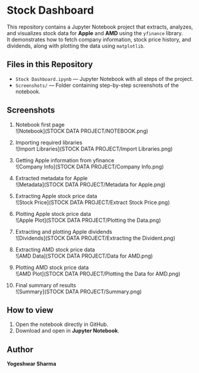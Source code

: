 # Stock Dashboard  

This repository contains a Jupyter Notebook project that extracts, analyzes, and visualizes stock data for **Apple** and **AMD** using the `yfinance` library.  
It demonstrates how to fetch company information, stock price history, and dividends, along with plotting the data using `matplotlib`.  


## Files in this Repository  

- `Stock Dashboard.ipynb` — Jupyter Notebook with all steps of the project.  
- `Screenshots/` — Folder containing step-by-step screenshots of the notebook.  


##  Screenshots  

1. Notebook first page  
   ![Notebook](STOCK DATA PROJECT/NOTEBOOK.png)  

2. Importing required libraries  
   ![Import Libraries](STOCK DATA PROJECT/Import Libraries.png)  

3. Getting Apple information from yfinance  
   ![Company Info](STOCK DATA PROJECT/Company Info.png)  

4. Extracted metadata for Apple  
   ![Metadata](STOCK DATA PROJECT/Metadata for Apple.png)  

5. Extracting Apple stock price data  
   ![Stock Price](STOCK DATA PROJECT/Extract Stock Price.png)  

6. Plotting Apple stock price data  
   ![Apple Plot](STOCK DATA PROJECT/Plotting the Data.png)  

7. Extracting and plotting Apple dividends  
   ![Dividends](STOCK DATA PROJECT/Extracting the Divident.png)  

8. Extracting AMD stock price data  
   ![AMD Data](STOCK DATA PROJECT/Data for AMD.png)  

9. Plotting AMD stock price data  
   ![AMD Plot](STOCK DATA PROJECT/Plotting the Data for AMD.png)  

10. Final summary of results  
   ![Summary](STOCK DATA PROJECT/Summary.png)

##  How to view
1. Open the notebook directly in GitHub.
2. Download and open in **Jupyter Notebook**.

##  Author
**Yogeshwar Sharma**
